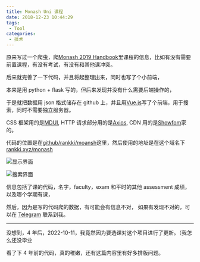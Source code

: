 ```yaml
---
title: Monash Uni 课程
date: 2018-12-23 10:44:29
tags:
 - Tool
categories:
 - 技术
---
```


原来写过一个爬虫，爬[Monash 2019 Handbook](http://www.monash.edu/pubs/2019handbooks/index.html)里课程的信息，比如有没有需要前置课程，有没有考试，有没有和其他课冲突。

后来就完善了一下代码，并且将起整理出来，同时也写了个小前端，

本来是用 python + flask 写的，但后来发现并没有什么需要后端操作的，

于是就把数据用 json 格式储存在 github 上，并且用[Vue.js](https://vuejs.org)写了个前端，用于搜索，同时不需要独立服务器。

CSS 框架用的是[MDUI](https://www.mdui.org), HTTP 请求部分用的是[Axios](https://github.com/axios/axios), CDN 用的是[Showfom](https://css.loli.net)家的。

代码的位置是在[github/rankki/moansh](https://github.com/RanKKI/monash)这里，然后使用的地址是在这个域名下[rankki.xyz/monash](https://rankki.xyz/monash/)


![显示界面](https://i.loli.net/2018/12/23/5c1ef8165918f.png)

![搜索界面](https://i.loli.net/2018/12/23/5c1ef81657d93.png)

信息包括了课的代码，名字，faculty，exam 和平时的其他 assessment 成绩，以及哪个学期有课，

然后，因为是写的代码爬的数据，有可能会有信息不对， 如果有发现不对的，可以在 [Telegram](http://t.me/RanKKI_L) 联系到我。

---

没想到，4 年后，2022-10-11，我竟然因为要选课对这个项目进行了更新。（我怎么还没毕业

看了下 4 年前的代码，真的稚嫩，还有这篇内容里有好多排版问题。